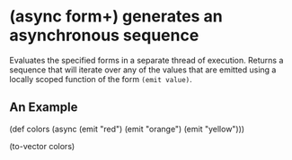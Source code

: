 # (async form+) generates an asynchronous sequence
Evaluates the specified forms in a separate thread of execution. Returns a sequence that will iterate over any of the values that are emitted using a locally scoped function of the form `(emit value)`.

## An Example

  (def colors (async
    (emit "red")
    (emit "orange")
    (emit "yellow")))

  (to-vector colors)
